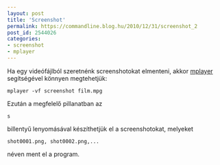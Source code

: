 ```yaml
---
layout: post
title: 'Screenshot'
permalink: https://commandline.blog.hu/2010/12/31/screenshot_2
post_id: 2544026
categories: 
- screenshot
- mplayer
---
```


Ha egy videófájlból szeretnénk screenshotokat elmenteni, akkor 
[mplayer](http://www.mplayerhq.hu/) segítségével könnyen megtehetjük: 
```
mplayer -vf screenshot film.mpg
``` 
Ezután a megfelelő pillanatban az 
```
s
```
 billentyű lenyomásával készíthetjük el a screenshotokat, melyeket 
```
shot0001.png, shot0002.png,...
```
 néven ment el a program.